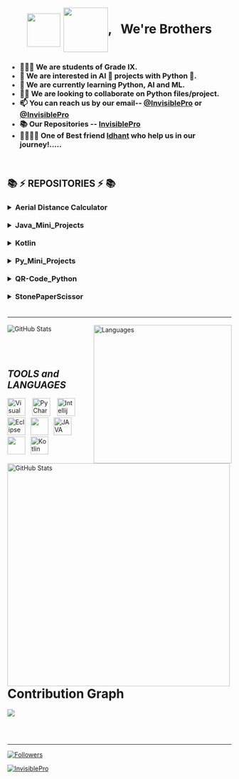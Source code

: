 <h1 align="center"><img src="https://raw.githubusercontent.com/MartinHeinz/MartinHeinz/master/wave.gif" width="75" align="center"> <img src="https://monophy.com/media/Jp3o3zJyOWwpXqFc25/monophy.gif" width=100 height=100 align="center">, &nbsp; We're Brothers</h1>
<h3>
  
- 👨🏻‍🎓 We are students of Grade IX.   &nbsp; &nbsp;
- 👀 We are interested in AI 🤖 projects with Python 🐍.  &nbsp; &nbsp;
- 🌱 We are currently learning Python, AI and ML.  &nbsp; &nbsp;
- 🤝🏻 We are looking to collaborate on Python files/project.  &nbsp; &nbsp; 
- 📫 You can reach us by our email-- [@InvisiblePro](mailto:dhyeyrathodsir@gmail.com) or [@InvisiblePro](mailto:rathod.bhavy77@gmail.com)
- 📚 Our Repositories -- [InvisiblePro](https://github.com/InvisiblePro?tab=repositories)
- 🤝🏻🤝🏻 One of Best friend [Idhant](https://www.github.com/Idhant-6) who help us in our journey!.....
  
</h3>
<br/>

## 📚 :zap: REPOSITORIES :zap: 📚
<h3>
<details>
  <summary> Aerial Distance Calculator </summary>
<h2>Aerial_Distance_Calculator</h2>   &nbsp;  <img src="https://img.shields.io/badge/Language-Python-blue?logo=python&style=flat"> <img src="https://img.shields.io/badge/Language-Jupyter-orange?logo=jupyter&style=flat">

### ***This program can calculate the Aerial Distance between two cities.***


### This repository include both Jupyter notebook and Python file of this program.


### *JUPYTER NOTEBOOK*
- Calculates distance
- Displays locations over map

- Modules required : 

    > FOLIUM - `pip install folium` 

    > GEOPY - `pip install geopy`


### *PYTHON* 
- Calculates distance

- Modules required : 

    > FOLIUM - `pip install folium` 

    > GEOPY - `pip install geopy`

<br/>


### *TOOLS* 
[<img alt="Visual Studio Code" src="https://cdn.icon-icons.com/icons2/2107/PNG/512/file_type_vscode_icon_130084.png" width="26px" />](https://code.visualstudio.com/) &nbsp; 
[<img alt="GitHub" src="https://cdn-icons-png.flaticon.com/512/25/25231.png" width="26px" />](https://code.visualstudio.com/) &nbsp; 
[<img src="https://cdn.iconscout.com/icon/free/png-256/python-3521655-2945099.png" width="26px" />](https://www.python.org/) &nbsp;                                          [<img src="https://upload.wikimedia.org/wikipedia/commons/thumb/3/38/Jupyter_logo.svg/1200px-Jupyter_logo.svg.png" width="26px"/>](https://jupyter.org/)

</details>
<br/>
<details>
  <summary>Java_Mini_Projects</summary>

# Java_Mini_Projects    [![](https://img.shields.io/badge/Language-Java-brown?logo=java)](https://en.wikipedia.org/wiki/Java_(programming_language))


### ***This repo includes some Java basics programs.***

#### 1. _Fabonnaci Series_
#### 2. _Find Number Game_
#### 3. _Temperature Converter_
#### 4. _Tip Calculator_


### *TOOLS and LANGUAGES* 
[<img src="https://upload.wikimedia.org/wikipedia/commons/thumb/9/9c/IntelliJ_IDEA_Icon.svg/1200px-IntelliJ_IDEA_Icon.svg.png" width="40px" alt="Intellij">](https://www.jetbrains.com/idea) &nbsp;&nbsp;&nbsp;
[<img src="https://user-images.githubusercontent.com/11943860/46922529-b28cdc80-cfe0-11e8-9aec-0091161d3599.png" alt="Eclipse" width="40px">](https://www.eclipse.org/) [<img src="https://cdn-icons-png.flaticon.com/512/226/226777.png" alt="JAVA" width="40px">](https://www.java.com/en/)
</details>
<br>
<details>
  <summary>Kotlin</summary>
  
# KOTLIN    [![](https://img.shields.io/badge/Language-Kotlin-CAA3FF?logo=kotlin)](https://kotlinlang.org/)


### ***This repo includes some Kotlin basics programs.***

#### 1. _Even Odd_


### *TOOLS and LANGUAGES* 
[<img src="https://upload.wikimedia.org/wikipedia/commons/thumb/9/9c/IntelliJ_IDEA_Icon.svg/1200px-IntelliJ_IDEA_Icon.svg.png" width="40px" alt="Intellij">](https://www.jetbrains.com/idea) &nbsp;&nbsp;&nbsp; [<img src="https://upload.wikimedia.org/wikipedia/commons/thumb/7/74/Kotlin_Icon.png/1200px-Kotlin_Icon.png" alt="Kotlin" width="40px">](https://kotlinlang.org/)
</details>
<br>
<details>
  <summary>Py_Mini_Projects</summary>
  
# Py_Mini_Projects  [![](https://img.shields.io/badge/Language-Python-blue?logo=python)](https://www.python.org/)

### _This Repository Contains some of the basic Python Programs For Beginners._

- 2 Player Pong game -- `pip install pygame`
- Fibonacci Series
- Leap Year Finder
- Password Generator
- Single Player Pong Game -- `pip install pygame`
- Temperature Convertor 
- Clock
- Camera -- `pip install opencv-python`

### *TOOLS and LANGUAGES* 
[<img src="https://upload.wikimedia.org/wikipedia/commons/thumb/1/1d/PyCharm_Icon.svg/1024px-PyCharm_Icon.svg.png" alt="PyCharm" width="40px">](https://www.jetbrains.com/pycharm) &nbsp; [<img alt="Visual Studio Code" src="https://cdn.icon-icons.com/icons2/2107/PNG/512/file_type_vscode_icon_130084.png" width="30px" />](https://code.visualstudio.com/) &nbsp;  [<img src="https://cdn.iconscout.com/icon/free/png-256/python-3521655-2945099.png" width="30px" />](https://www.python.org/)
</details>
<br>
<details>
  <summary>QR-Code_Python</summary>
  
# QR-Code_Python
[![](https://img.shields.io/badge/Language-Python-blue)](https://www.python.org/) 


### This repository is based on concept of converting text or numbers into QR-Code.

Module to install -- `pip install qrcode`

</details>
<br>
<details>
  <summary>StonePaperScissor</summary>
  
# Stone Paper Scissor  [![](https://img.shields.io/badge/Game-Stone_Paper_Scissor-red)](https://github.com/InvisiblePro/StonePaperScissor)

## This is Stone Paper Scissor Game made with Python.

Download and Run the `main.exe` file to play the game

</details>
  <br>
  <hr>
 </h3>  

<img alt="GitHub Stats" src="https://github-readme-stats.vercel.app/api?username=InvisiblePro&show_icons=true&theme=radical&title_color=00ffff&text_color=fff"/> <img alt="Languages" src="https://github-readme-stats.vercel.app/api/top-langs/?username=InvisiblePro&hide_border=false&theme=radical&show_icons=true&bg_color=151415&text_color=fff&title_color=0ff" width="310px" align="right"/> 
<img alt="GitHub Stats" src="https://github-readme-streak-stats.herokuapp.com/?user=InvisiblePro&theme=black-ice&stroke=f00" width=500 align="left"/> 
<br/>
<br/>
<br/>
<br>





## ***TOOLS*** *and* ***LANGUAGES*** 
[<img alt="Visual Studio Code" src="https://cdn.icon-icons.com/icons2/2107/PNG/512/file_type_vscode_icon_130084.png" width="40px" />](https://code.visualstudio.com/) &nbsp;&nbsp;
[<img src="https://upload.wikimedia.org/wikipedia/commons/thumb/1/1d/PyCharm_Icon.svg/1024px-PyCharm_Icon.svg.png" alt="PyCharm" width="40px">](https://www.jetbrains.com/pycharm/) &nbsp;&nbsp; [<img src="https://upload.wikimedia.org/wikipedia/commons/thumb/9/9c/IntelliJ_IDEA_Icon.svg/1200px-IntelliJ_IDEA_Icon.svg.png" width="40px" alt="Intellij">](https://www.jetbrains.com/idea) &nbsp;&nbsp; [<img src="https://user-images.githubusercontent.com/11943860/46922529-b28cdc80-cfe0-11e8-9aec-0091161d3599.png" alt="Eclipse" width="40px">](https://www.eclipse.org/) &nbsp;&nbsp;[<img src="https://cdn.iconscout.com/icon/free/png-256/python-3521655-2945099.png" width="40px" />](https://www.python.org/) &nbsp;&nbsp;[<img src="https://cdn-icons-png.flaticon.com/512/226/226777.png" alt="JAVA" width="40px">](https://www.java.com/en/)&nbsp;&nbsp;[<img src="https://upload.wikimedia.org/wikipedia/commons/thumb/3/38/Jupyter_logo.svg/1200px-Jupyter_logo.svg.png" width="40px"/>](https://jupyter.org/) &nbsp;&nbsp;[<img src="https://upload.wikimedia.org/wikipedia/commons/thumb/7/74/Kotlin_Icon.png/1200px-Kotlin_Icon.png" alt="Kotlin" width="40px">](https://kotlinlang.org/)
<br/>
<br/>
<br/><br/>

# Contribution Graph

[<img src="https://activity-graph.herokuapp.com/graph?username=InvisiblePro&bg_color=0d1117&color=5bcdec&line=5bcdec&hide_border=true"/>](https://ww.github.com)

<br/><br/>

<hr>

[<img src="https://img.shields.io/github/followers/InvisiblePro?label=Followers&style=for-the-badge" alt="Followers"/>](https://github.com/InvisiblePro?tab=followers)

[<img src="https://img.shields.io/badge/GitHub-InvisiblePro-blue?logo=github&style=for-the-badge" alt="InvisiblePro">](https://github.com/InvisiblePro)
